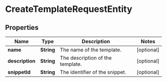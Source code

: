 
# CreateTemplateRequestEntity

## Properties
Name | Type | Description | Notes
------------ | ------------- | ------------- | -------------
**name** | **String** | The name of the template. |  [optional]
**description** | **String** | The description of the template. |  [optional]
**snippetId** | **String** | The identifier of the snippet. |  [optional]



